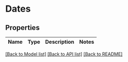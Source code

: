 # Dates

## Properties
Name | Type | Description | Notes
------------ | ------------- | ------------- | -------------

[[Back to Model list]](../../../../Downloads/sb_db_api/README.md#documentation-for-models) [[Back to API list]](../../../../Downloads/sb_db_api/README.md#documentation-for-api-endpoints) [[Back to README]](../../../../Downloads/sb_db_api/README.md)
